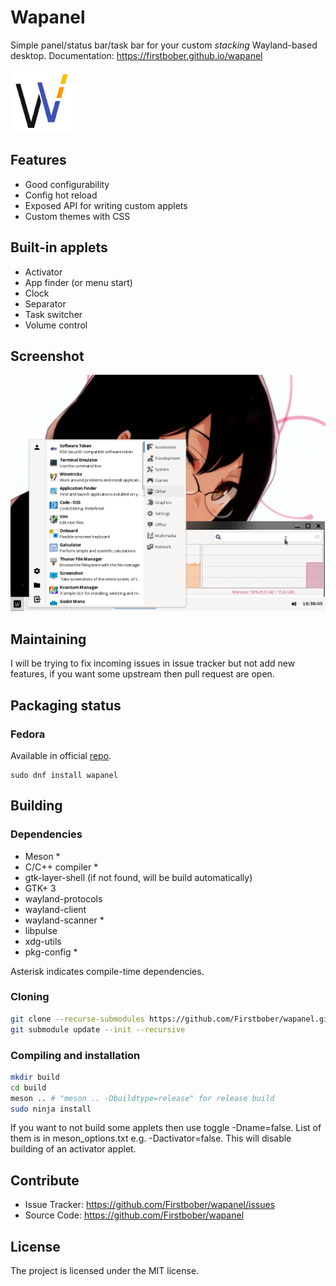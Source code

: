 # Wapanel
Simple panel/status bar/task bar for your custom *stacking* Wayland-based desktop.
Documentation: https://firstbober.github.io/wapanel

<img src="/resources/wapa-logo-color.svg?raw=true" width="100" height="100">

## Features
- Good configurability
- Config hot reload
- Exposed API for writing custom applets
- Custom themes with CSS

## Built-in applets
- Activator
- App finder (or menu start)
- Clock
- Separator
- Task switcher
- Volume control

## Screenshot

<img src="/wapanel-example.webp?raw=true" width="640">

## Maintaining
I will be trying to fix incoming issues in issue tracker but not add new features, if you want some upstream then pull request are open.

## Packaging status

### Fedora

Available in official [repo](https://src.fedoraproject.org/rpms/wapanel).

```
sudo dnf install wapanel
```

## Building
### Dependencies
- Meson *
- C/C++ compiler *
- gtk-layer-shell (if not found, will be build automatically)
- GTK+ 3
- wayland-protocols
- wayland-client
- wayland-scanner *
- libpulse
- xdg-utils
- pkg-config *

Asterisk indicates compile-time dependencies.

### Cloning
```sh
git clone --recurse-submodules https://github.com/Firstbober/wapanel.git
git submodule update --init --recursive
```

### Compiling and installation
```sh
mkdir build
cd build
meson .. # "meson .. -Dbuildtype=release" for release build
sudo ninja install
```

If you want to not build some applets then use toggle -Dname=false. List of them is in meson_options.txt e.g. -Dactivator=false. This will disable building of an activator applet.

## Contribute
- Issue Tracker: https://github.com/Firstbober/wapanel/issues
- Source Code: https://github.com/Firstbober/wapanel

## License
The project is licensed under the MIT license.
